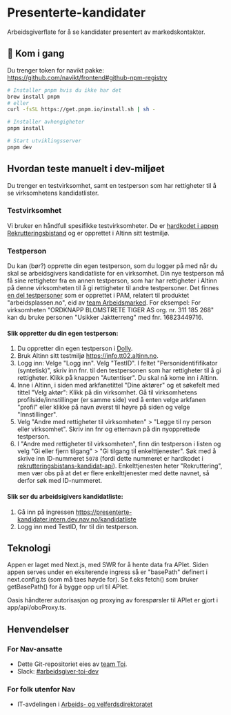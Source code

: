 # Presenterte-kandidater

Arbeidsgiverflate for å se kandidater presentert av markedskontakter.

## 🚀 Kom i gang

Du trenger token for navikt pakke: https://github.com/navikt/frontend#github-npm-registry

```bash
# Installer pnpm hvis du ikke har det
brew install pnpm
# eller
curl -fsSL https://get.pnpm.io/install.sh | sh -

# Installer avhengigheter
pnpm install

# Start utviklingsserver
pnpm dev

```

## Hvordan teste manuelt i dev-miljøet

Du trenger en testvirksomhet, samt en testperson som har rettigheter til å se virksomhetens kandidatlister.

### Testvirksomhet

Vi bruker en håndfull spesifikke testvirksomheter. De er [hardkodet i appen Rekrutteringsbistand](https://github.com/navikt/rekrutteringsbistand/blob/master/src/stilling/api/devVirksomheter.ts) og er opprettet i Altinn sitt testmiljø.

### Testperson
Du kan (bør?) opprette din egen testperson, som du logger på med når du skal se arbeidsgivers kandidatliste for en virksomhet. Din nye testperson må få sine rettigheter fra en annen testperson, som har har rettigheter i Altinn på denne virksomheten til å gi rettigheter til andre testpersoner. Det finnes [en del testpersoner](https://github.com/navikt/pam-doc/blob/master/pam-doc/docs/Testdata%20-%20personer.md) som er opprettet i PAM, relatert til produktet "arbeidsplassen.no", eid av [team Arbeidsmarked](https://teamkatalog.intern.nav.no/team/7a908a7b-a245-4150-92dc-15c5c8424cb5).
For eksempel: For virksomheten "ORDKNAPP BLOMSTRETE TIGER AS org. nr. 311 185 268" kan du bruke personen "Usikker Jaktterreng" med fnr. 16823449716. 

#### Slik oppretter du din egen testperson:
1. Du oppretter din egen testperson i [Dolly](https://dolly.ekstern.dev.nav.no/).
2. Bruk Altinn sitt testmiljø https://info.tt02.altinn.no.
3. Logg inn: Velge "Logg inn". Velg "TestID". I feltet "Personidentififikator (syntetisk)", skriv inn fnr. til den testpersonen som har rettigheter til å gi rettigheter. Klikk på knappen "Autentiser". Du skal nå kome inn i Altinn.
6. Inne i Altinn, i siden med arkfanetittel "Dine aktører" og et søkefelt med tittel "Velg aktør": Klikk på din virksomhet. Gå til virksomhetens profilside/innstillinger (er samme side) ved å enten velge arkfanen "profil" eller klikke på navn øverst til høyre på siden og velge "Innstillinger".
7. Velg "Andre med rettigheter til virksomheten" > "Legge til ny person eller virksomhet". Skriv inn fnr og etternavn på din nyopprettede testperson.
8. I "Andre med rettigheter til virksomheten", finn din testperson i listen og velg "Gi eller fjern tilgang" > "Gi tilgang til enkelttjenester". Søk med å skrive inn ID-nummeret `5078` (fordi dette nummeret er hardkodet i [rekrutteringsbistans-kandidat-api](https://github.com/navikt/presenterte-kandidater-api/blob/main/src/main/kotlin/no/nav/arbeidsgiver/toi/presentertekandidater/altinn/AltinnKlient.kt#L26)). Enkelttjenesten heter "Rekruttering", men vær obs på at det er flere enkelttjenester med dette navnet, så derfor søk med ID-nummeret.

#### Slik ser du arbeidsigivers kandidatliste:
1. Gå inn på ingressen https://presenterte-kandidater.intern.dev.nav.no/kandidatliste
2. Logg inn med TestID, fnr til din testperson.


## Teknologi

Appen er laget med Next.js, med SWR for å hente data fra APIet.
Siden appen serves under en eksiterende ingress så er "basePath" definert i next.config.ts (som må taes høyde for).
Se f.eks fetch() som bruker getBasePath() for å bygge opp url til APIet.

Oasis håndterer autorisasjon og proxying av forespørsler til APIet er gjort i app/api/oboProxy.ts.


## Henvendelser

### For Nav-ansatte
* Dette Git-repositoriet eies av [team Toi](https://teamkatalog.nav.no/team/76f378c5-eb35-42db-9f4d-0e8197be0131).
* Slack: [#arbeidsgiver-toi-dev](https://nav-it.slack.com/archives/C02HTU8DBSR)

### For folk utenfor Nav
* IT-avdelingen i [Arbeids- og velferdsdirektoratet](https://www.nav.no/no/NAV+og+samfunn/Kontakt+NAV/Relatert+informasjon/arbeids-og-velferdsdirektoratet-kontorinformasjon)
